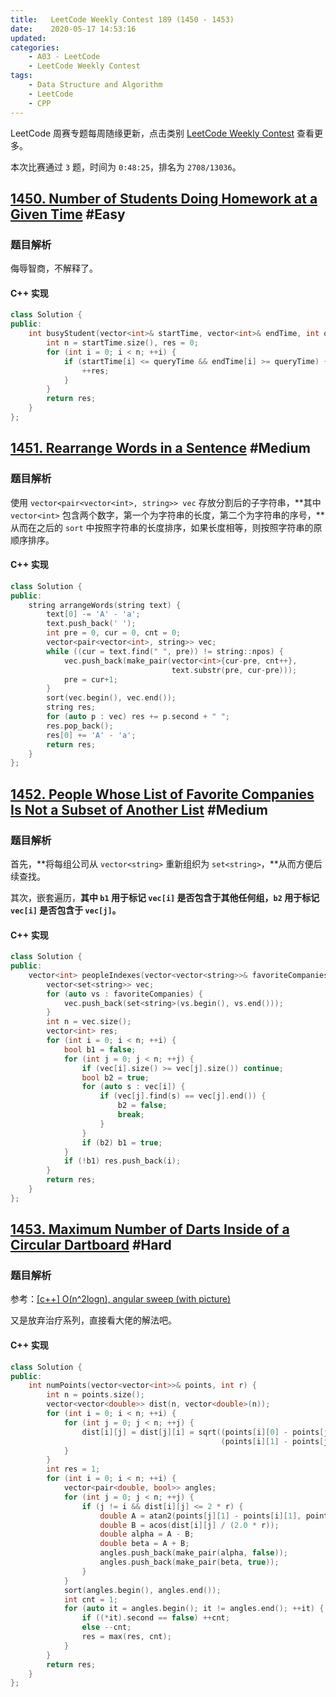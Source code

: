 ```yaml
---
title:   LeetCode Weekly Contest 189 (1450 - 1453)
date:    2020-05-17 14:53:16
updated:
categories:
    - A03 - LeetCode
    - LeetCode Weekly Contest
tags:
    - Data Structure and Algorithm
    - LeetCode
    - CPP
---
```


LeetCode 周赛专题每周随缘更新，点击类别 [LeetCode Weekly Contest](/categories/LeetCode-Weekly-Contest/) 查看更多。

本次比赛通过 `3` 题，时间为 `0:48:25`，排名为 `2708/13036`。

<!-- more -->

## [1450. Number of Students Doing Homework at a Given Time](https://leetcode.com/contest/weekly-contest-189/problems/number-of-students-doing-homework-at-a-given-time/) #Easy

### 题目解析

侮辱智商，不解释了。

#### C++ 实现

```cpp
class Solution {
public:
    int busyStudent(vector<int>& startTime, vector<int>& endTime, int queryTime) {
        int n = startTime.size(), res = 0;
        for (int i = 0; i < n; ++i) {
            if (startTime[i] <= queryTime && endTime[i] >= queryTime) {
                ++res;
            }
        }
        return res;
    }
};
```

## [1451. Rearrange Words in a Sentence](https://leetcode.com/contest/weekly-contest-189/problems/rearrange-words-in-a-sentence) #Medium

### 题目解析

使用 `vector<pair<vector<int>, string>> vec` 存放分割后的子字符串，**其中 `vector<int>` 包含两个数字，第一个为字符串的长度，第二个为字符串的序号，**从而在之后的 `sort` 中按照字符串的长度排序，如果长度相等，则按照字符串的原顺序排序。

#### C++ 实现

```cpp
class Solution {
public:
    string arrangeWords(string text) {
        text[0] -= 'A' - 'a';
        text.push_back(' ');
        int pre = 0, cur = 0, cnt = 0;
        vector<pair<vector<int>, string>> vec;
        while ((cur = text.find(" ", pre)) != string::npos) {
            vec.push_back(make_pair(vector<int>{cur-pre, cnt++},
                                    text.substr(pre, cur-pre)));
            pre = cur+1;
        }
        sort(vec.begin(), vec.end());
        string res;
        for (auto p : vec) res += p.second + " ";
        res.pop_back();
        res[0] += 'A' - 'a';
        return res;
    }
};
```

## [1452. People Whose List of Favorite Companies Is Not a Subset of Another List](https://leetcode.com/contest/weekly-contest-189/problems/people-whose-list-of-favorite-companies-is-not-a-subset-of-another-list/) #Medium

### 题目解析

首先，**将每组公司从 `vector<string>` 重新组织为 `set<string>`，**从而方便后续查找。

其次，嵌套遍历，**其中 `b1` 用于标记 `vec[i]` 是否包含于其他任何组，`b2` 用于标记 `vec[i]` 是否包含于 `vec[j]`。**

#### C++ 实现

```cpp
class Solution {
public:
    vector<int> peopleIndexes(vector<vector<string>>& favoriteCompanies) {
        vector<set<string>> vec;
        for (auto vs : favoriteCompanies) {
            vec.push_back(set<string>(vs.begin(), vs.end()));
        }
        int n = vec.size();
        vector<int> res;
        for (int i = 0; i < n; ++i) {
            bool b1 = false;
            for (int j = 0; j < n; ++j) {
                if (vec[i].size() >= vec[j].size()) continue;
                bool b2 = true;
                for (auto s : vec[i]) {
                    if (vec[j].find(s) == vec[j].end()) {
                        b2 = false;
                        break;
                    }
                }
                if (b2) b1 = true;
            }
            if (!b1) res.push_back(i);
        }
        return res;
    }
};
```

## [1453. Maximum Number of Darts Inside of a Circular Dartboard](https://leetcode.com/contest/weekly-contest-189/problems/maximum-number-of-darts-inside-of-a-circular-dartboard/) #Hard

### 题目解析

参考：[[c++] O(n^2logn), angular sweep (with picture)](https://leetcode.com/problems/maximum-number-of-darts-inside-of-a-circular-dartboard/discuss/636416/c%2B%2B-O(n2logn)-angular-sweep-(with-picture))

又是放弃治疗系列，直接看大佬的解法吧。

#### C++ 实现

```cpp
class Solution {
public:
    int numPoints(vector<vector<int>>& points, int r) {
        int n = points.size();
        vector<vector<double>> dist(n, vector<double>(n));
        for (int i = 0; i < n; ++i) {
            for (int j = 0; j < n; ++j) {
                dist[i][j] = dist[j][i] = sqrt((points[i][0] - points[j][0]) * (points[i][0] - points[j][0]) +
                                               (points[i][1] - points[j][1]) * (points[i][1] - points[j][1]));
            }
        }
        int res = 1;
        for (int i = 0; i < n; ++i) {
            vector<pair<double, bool>> angles;
            for (int j = 0; j < n; ++j) {
                if (j != i && dist[i][j] <= 2 * r) {
                    double A = atan2(points[j][1] - points[i][1], points[j][0] - points[i][0]);
                    double B = acos(dist[i][j] / (2.0 * r));
                    double alpha = A - B;
                    double beta = A + B;
                    angles.push_back(make_pair(alpha, false));
                    angles.push_back(make_pair(beta, true));
                }
            }
            sort(angles.begin(), angles.end());
            int cnt = 1;
            for (auto it = angles.begin(); it != angles.end(); ++it) {
                if ((*it).second == false) ++cnt;
                else --cnt;
                res = max(res, cnt);
            }
        }
        return res;
    }
};
```
